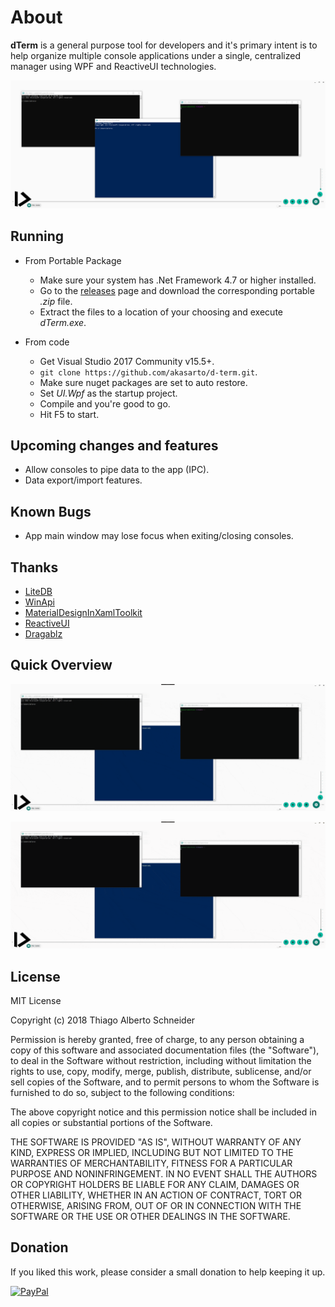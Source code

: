# About
**dTerm** is a general purpose tool for developers and it's primary intent is to help organize multiple console applications under a single, centralized manager using WPF and ReactiveUI technologies.

![Overview](/media/dTerm.png?raw=true "Overview")

## Running

- From Portable Package
  - Make sure your system has .Net Framework 4.7 or higher installed.
  - Go to the [releases](https://github.com/akasarto/d-term/releases/latest) page and download the corresponding portable _.zip_ file.
  - Extract the files to a location of your choosing and execute _dTerm.exe_.

- From code 
  - Get Visual Studio 2017 Community v15.5+.
  - `git clone https://github.com/akasarto/d-term.git`.
  - Make sure nuget packages are set to auto restore.
  - Set _UI.Wpf_ as the startup project.
  - Compile and you're good to go.
  - Hit F5 to start.

## Upcoming changes and features

- Allow consoles to pipe data to the app (IPC).
- Data export/import features.

## Known Bugs

- App main window may lose focus when exiting/closing consoles.

## Thanks

- [LiteDB](http://www.litedb.org/)
- [WinApi](https://github.com/prasannavl/WinApi)
- [MaterialDesignInXamlToolkit](https://github.com/ButchersBoy/MaterialDesignInXamlToolkit)
- [ReactiveUI](https://reactiveui.net/)
- [Dragablz](https://github.com/ButchersBoy/Dragablz)

## Quick Overview

![Consoles](/media/dterm1.gif?raw=true "Transparency")  

![Arranges](/media/dterm2.gif?raw=true "Minimize / Restore")  

## License

MIT License

Copyright (c) 2018 Thiago Alberto Schneider

Permission is hereby granted, free of charge, to any person obtaining a copy
of this software and associated documentation files (the "Software"), to deal
in the Software without restriction, including without limitation the rights
to use, copy, modify, merge, publish, distribute, sublicense, and/or sell
copies of the Software, and to permit persons to whom the Software is
furnished to do so, subject to the following conditions:

The above copyright notice and this permission notice shall be included in all
copies or substantial portions of the Software.

THE SOFTWARE IS PROVIDED "AS IS", WITHOUT WARRANTY OF ANY KIND, EXPRESS OR
IMPLIED, INCLUDING BUT NOT LIMITED TO THE WARRANTIES OF MERCHANTABILITY,
FITNESS FOR A PARTICULAR PURPOSE AND NONINFRINGEMENT. IN NO EVENT SHALL THE
AUTHORS OR COPYRIGHT HOLDERS BE LIABLE FOR ANY CLAIM, DAMAGES OR OTHER
LIABILITY, WHETHER IN AN ACTION OF CONTRACT, TORT OR OTHERWISE, ARISING FROM,
OUT OF OR IN CONNECTION WITH THE SOFTWARE OR THE USE OR OTHER DEALINGS IN THE
SOFTWARE.

## Donation

If you liked this work, please consider a small donation to help keeping it up.  

[![PayPal](https://www.paypalobjects.com/en_US/i/btn/btn_donateCC_LG.gif)](https://www.paypal.com/cgi-bin/webscr?cmd=_s-xclick&hosted_button_id=UUA94B6TXGH3L)

